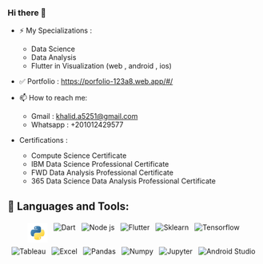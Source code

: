 ### Hi there 👋


- ⚡ My Specializations :
  * Data Science
  * Data Analysis
  * Flutter in Visualization (web , android , ios)
  

- :white_check_mark: Portfolio : https://porfolio-123a8.web.app/#/
- 📫 How to reach me: 
  * Gmail : khalid.a5251@gmail.com
  * Whatsapp : +201012429577

- Certifications :
  * Compute Science Certificate
  * IBM Data Science Professional Certificate
  * FWD Data Analysis Professional Certificate
  * 365 Data Science Data Analysis Professional Certificate

## 🧰 Languages and Tools:

<p align="center">
 
<img src="https://raw.githubusercontent.com/github/explore/80688e429a7d4ef2fca1e82350fe8e3517d3494d/topics/python/python.png" alt="Python" height="40" style="vertical-align:top; margin:4px">
 <img src="https://img.icons8.com/color/452/dart.png" alt="Dart" height="40" style="vertical-align:top; margin:4px">
  <img src="https://cdn-icons-png.flaticon.com/512/919/919825.png" alt="Node js" height="40" style="vertical-align:top; margin:4px">
  <img src="https://img.icons8.com/color/344/flutter.png" alt="Flutter" height="40" style="vertical-align:top; margin:4px">
  <img src="https://iconape.com/wp-content/png_logo_vector/scikit-learn-logo.png" alt="Sklearn" height="40" style="vertical-align:top; margin:4px">
   <img src="https://img.icons8.com/color/344/tensorflow.png" alt="Tensorflow" height="40" style="vertical-align:top; margin:4px">
  <img src="https://img.icons8.com/color/344/tableau-software.png" alt="Tableau" height="40" style="vertical-align:top; margin:4px">
  <img src="https://img.icons8.com/color/344/ms-excel.png" alt="Excel" height="40" style="vertical-align:top; margin:4px">
   <img src="https://pandas.pydata.org/static/img/pandas_mark.svg" alt="Pandas" height="40" style="vertical-align:top; margin:4px">
  <img src="https://www.vectorlogo.zone/logos/numpy/numpy-icon.svg" alt="Numpy" height="40" style="vertical-align:top; margin:4px">
  <img src="https://cdn.icon-icons.com/icons2/2667/PNG/512/jupyter_app_icon_161280.png" alt="Jupyter" height="40" style="vertical-align:top; margin:4px">
  <img src="https://img.icons8.com/fluency/344/android-studio--v3.png" alt="Android Studio" height="40" style="vertical-align:top; margin:4px">



</p>
